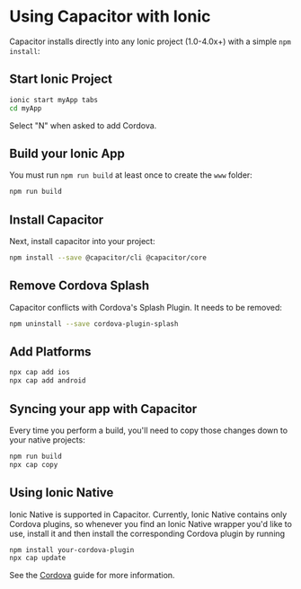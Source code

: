 # Using Capacitor with Ionic

Capacitor installs directly into any Ionic project (1.0-4.0x+) with a simple `npm install`:

## Start Ionic Project

```bash
ionic start myApp tabs
cd myApp
```

Select "N" when asked to add Cordova.

## Build your Ionic App

You must run `npm run build` at least once to create the `www` folder:

```bash
npm run build
```

## Install Capacitor

Next, install capacitor into your project:

```bash
npm install --save @capacitor/cli @capacitor/core
```

## Remove Cordova Splash

Capacitor conflicts with Cordova's Splash Plugin. It needs to be removed:

```bash
npm uninstall --save cordova-plugin-splash
```

## Add Platforms

```bash
npx cap add ios
npx cap add android
```

## Syncing your app with Capacitor

Every time you perform a build, you'll need to copy those changes down to your native projects:

```bash
npm run build
npx cap copy
```

## Using Ionic Native

Ionic Native is supported in Capacitor. Currently, Ionic Native contains only Cordova plugins, so whenever you find
an Ionic Native wrapper you'd like to use, install it and then install the corresponding Cordova plugin by running

```bash
npm install your-cordova-plugin
npx cap update
```

See the [Cordova](../basics/cordova) guide for more information.